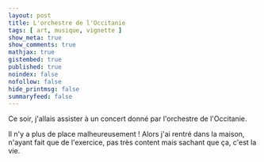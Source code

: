 ```yaml
---
layout: post
title: L'orchestre de l'Occitanie
tags: [ art, musique, vignette ]
show_meta: true
show_comments: true
mathjax: true
gistembed: true
published: true
noindex: false
nofollow: false
hide_printmsg: false
summaryfeed: false
---
```


Ce soir, j'allais assister à un concert donné par l'orchestre de l'Occitanie.

Il n'y a plus de place malheureusement ! Alors j'ai rentré dans la maison,
n'ayant fait que de l'exercice, pas très content mais sachant que ça, c'est la
vie.

<!---
vim: spell spelllang=fr
-->
